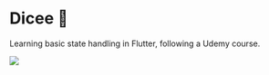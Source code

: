 # Dicee 🎲

Learning basic state handling in Flutter, following a Udemy course.

 ![](https://i.imgur.com/dbcAbSt.gif)
